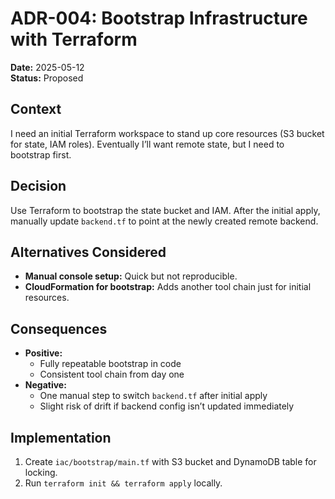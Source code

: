 # ADR-004: Bootstrap Infrastructure with Terraform

**Date:** 2025-05-12  
**Status:** Proposed

## Context

I need an initial Terraform workspace to stand up core resources (S3 bucket for state, IAM roles). Eventually I’ll want remote state, but I need to bootstrap first.

## Decision

Use Terraform to bootstrap the state bucket and IAM. After the initial apply, manually update `backend.tf` to point at the newly created remote backend.

## Alternatives Considered

- **Manual console setup:** Quick but not reproducible.
- **CloudFormation for bootstrap:** Adds another tool chain just for initial resources.

## Consequences

- **Positive:**
  - Fully repeatable bootstrap in code
  - Consistent tool chain from day one
- **Negative:**
  - One manual step to switch `backend.tf` after initial apply
  - Slight risk of drift if backend config isn’t updated immediately

## Implementation

1. Create `iac/bootstrap/main.tf` with S3 bucket and DynamoDB table for locking.
2. Run `terraform init && terraform apply` locally.

